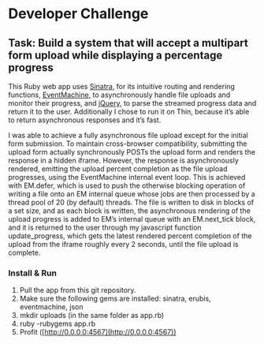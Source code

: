 Developer Challenge
====================

Task: Build a system that will accept a multipart form upload while displaying a percentage progress
---------------------

This Ruby web app uses [Sinatra](http://www.sinatrarb.com), for its intuitive routing and rendering functions, [EventMachine](http://rubyeventmachine.com), to asynchronously handle file uploads and monitor their progress, and [jQuery](http://jquery.com), to parse the streamed progress data and return it to the user. Additionally I chose to run it on Thin, because it’s able to return asynchronous responses and it’s fast.

I was able to achieve a fully asynchronous file upload except  for the initial form submission. To maintain cross-browser compatibility, submitting the upload form actually synchronously POSTs the upload form and renders the response in a hidden iframe. However, the response is asynchronously rendered, emitting the upload percent completion as the file upload progresses, using the EventMachine internal event loop. This is achieved with EM.defer, which is used to push the otherwise blocking operation of writing a file onto an EM internal queue whose jobs are then processed by a thread pool of 20 (by default) threads. The file is written to disk in blocks of a set size, and as each block is written, the asynchronous rendering of the upload progress is added to EM’s internal queue with an EM.next_tick block, and it is returned to the user through my javascript function update_progress, which gets the latest rendered percent completion of the upload from the iframe roughly every 2 seconds, until the file upload is complete. 

### Install & Run

1. Pull the app from this git repository.
2. Make sure the following gems are installed: sinatra, erubis, eventmachine, json
3. mkdir uploads (in the same folder as app.rb)
4. ruby -rubygems app.rb
5. Profit ([http://0.0.0.0:4567](http://0.0.0.0:4567))